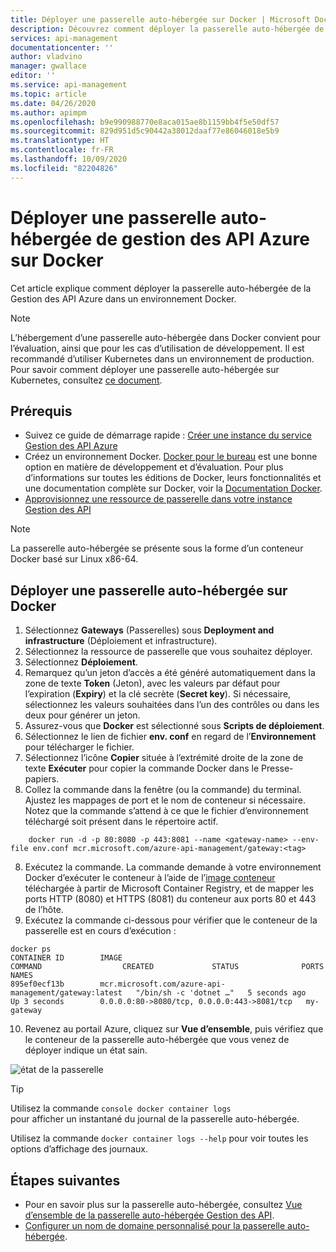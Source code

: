 ```yaml
---
title: Déployer une passerelle auto-hébergée sur Docker | Microsoft Docs
description: Découvrez comment déployer la passerelle auto-hébergée de la Gestion des API Azure sur Docker.
services: api-management
documentationcenter: ''
author: vladvino
manager: gwallace
editor: ''
ms.service: api-management
ms.topic: article
ms.date: 04/26/2020
ms.author: apimpm
ms.openlocfilehash: b9e990988770e8aca015ae8b1159bb4f5e50df57
ms.sourcegitcommit: 829d951d5c90442a38012daaf77e86046018e5b9
ms.translationtype: HT
ms.contentlocale: fr-FR
ms.lasthandoff: 10/09/2020
ms.locfileid: "82204826"
---
```

# <a name="deploy-an-azure-api-management-self-hosted-gateway-to-docker"></a>Déployer une passerelle auto-hébergée de gestion des API Azure sur Docker

Cet article explique comment déployer la passerelle auto-hébergée de la Gestion des API Azure dans un environnement Docker.

> [!NOTE]
> L’hébergement d’une passerelle auto-hébergée dans Docker convient pour l’évaluation, ainsi que pour les cas d’utilisation de développement. Il est recommandé d’utiliser Kubernetes dans un environnement de production. Pour savoir comment déployer une passerelle auto-hébergée sur Kubernetes, consultez [ce document](how-to-deploy-self-hosted-gateway-kubernetes.md).

## <a name="prerequisites"></a>Prérequis

- Suivez ce guide de démarrage rapide : [Créer une instance du service Gestion des API Azure](get-started-create-service-instance.md)
- Créez un environnement Docker. [Docker pour le bureau](https://www.docker.com/products/docker-desktop) est une bonne option en matière de développement et d’évaluation. Pour plus d’informations sur toutes les éditions de Docker, leurs fonctionnalités et une documentation complète sur Docker, voir la [Documentation Docker](https://docs.docker.com).
- [Approvisionnez une ressource de passerelle dans votre instance Gestion des API](api-management-howto-provision-self-hosted-gateway.md)

> [!NOTE]
> La passerelle auto-hébergée se présente sous la forme d’un conteneur Docker basé sur Linux x86-64.

## <a name="deploy-the-self-hosted-gateway-to-docker"></a>Déployer une passerelle auto-hébergée sur Docker

1. Sélectionnez **Gateways** (Passerelles) sous **Deployment and infrastructure** (Déploiement et infrastructure).
2. Sélectionnez la ressource de passerelle que vous souhaitez déployer.
3. Sélectionnez **Déploiement**.
4. Remarquez qu’un jeton d’accès a été généré automatiquement dans la zone de texte **Token** (Jeton), avec les valeurs par défaut pour l’expiration (**Expiry**) et la clé secrète (**Secret key**). Si nécessaire, sélectionnez les valeurs souhaitées dans l’un des contrôles ou dans les deux pour générer un jeton.
4. Assurez-vous que **Docker** est sélectionné sous **Scripts de déploiement**.
5. Sélectionnez le lien de fichier **env. conf** en regard de l’**Environnement** pour télécharger le fichier.
6. Sélectionnez l’icône **Copier** située à l’extrémité droite de la zone de texte **Exécuter** pour copier la commande Docker dans le Presse-papiers.
7. Collez la commande dans la fenêtre (ou la commande) du terminal. Ajustez les mappages de port et le nom de conteneur si nécessaire. Notez que la commande s’attend à ce que le fichier d’environnement téléchargé soit présent dans le répertoire actif.
```
    docker run -d -p 80:8080 -p 443:8081 --name <gateway-name> --env-file env.conf mcr.microsoft.com/azure-api-management/gateway:<tag>
```
8. Exécutez la commande. La commande demande à votre environnement Docker d’exécuter le conteneur à l’aide de l’[image conteneur](https://aka.ms/apim/sputnik/dhub) téléchargée à partir de Microsoft Container Registry, et de mapper les ports HTTP (8080) et HTTPS (8081) du conteneur aux ports 80 et 443 de l’hôte.
9. Exécutez la commande ci-dessous pour vérifier que le conteneur de la passerelle est en cours d’exécution :
```console
docker ps
CONTAINER ID        IMAGE                                                 COMMAND                  CREATED             STATUS              PORTS                                         NAMES
895ef0ecf13b        mcr.microsoft.com/azure-api-management/gateway:latest   "/bin/sh -c 'dotnet …"   5 seconds ago       Up 3 seconds        0.0.0.0:80->8080/tcp, 0.0.0.0:443->8081/tcp   my-gateway
```
10. Revenez au portail Azure, cliquez sur **Vue d’ensemble**, puis vérifiez que le conteneur de la passerelle auto-hébergée que vous venez de déployer indique un état sain.

![état de la passerelle](media/how-to-deploy-self-hosted-gateway-docker/status.png)

> [!TIP]
> Utilisez la commande <code>console docker container logs <gateway-name></code> pour afficher un instantané du journal de la passerelle auto-hébergée.
>
> Utilisez la commande <code>docker container logs --help</code> pour voir toutes les options d’affichage des journaux.

## <a name="next-steps"></a>Étapes suivantes

* Pour en savoir plus sur la passerelle auto-hébergée, consultez [Vue d’ensemble de la passerelle auto-hébergée Gestion des API](self-hosted-gateway-overview.md).
* [Configurer un nom de domaine personnalisé pour la passerelle auto-hébergée](api-management-howto-configure-custom-domain-gateway.md).
